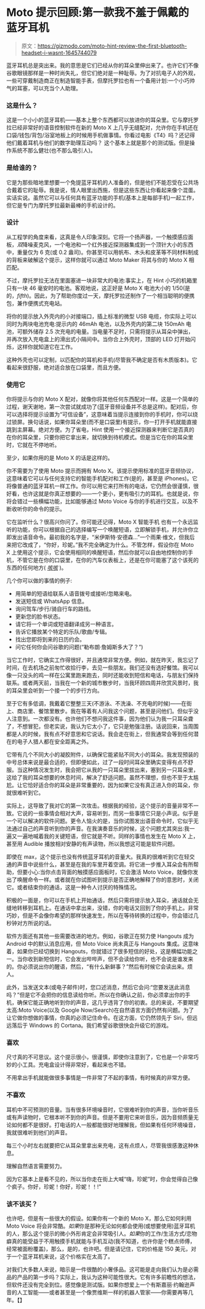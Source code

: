 # Moto 提示回顾:第一款我不羞于佩戴的蓝牙耳机

> 原文：<https://gizmodo.com/moto-hint-review-the-first-bluetooth-headset-i-wasnt-1645744079>

蓝牙耳机总是突出来。我的意思是它们已经从你的耳朵里伸出来了。也许它们不像谷歌眼镜那样是一种时尚失礼，但它们绝对是一种耻辱。为了对抗电子人的外观，一些可穿戴制造商正在制造智能手表，但摩托罗拉也有一个备用计划:一个小巧帅气的耳塞，可以充当个人助理。



### 这是什么？

这是一个小小的蓝牙耳机——基本上整个东西都可以放进你的耳朵里。它与摩托罗拉已经非常好的语音控制软件在新的 Moto X 上几乎无缝配对，允许你在手机还在口袋/钱包/背包/浴室地板上的时候用手机做事情。你看过电影《T4》吗？还记得他们戴着耳机与他们的数字助理互动吗？ 这个基本上就是那个的测试版。但是操作系统不那么健壮(也不那么吸引人)。

### 是给谁的？

它是为那些暗地里想要一个免提蓝牙耳机的人准备的，但是他们不能忍受在公共场合戴着它的耻辱。我是说，情人眼里出西施，但是这些东西让你看起来像个混蛋。实话实说。虽然它可以与任何具有蓝牙功能的手机(基本上是每部手机)一起工作，但它是专门为摩托罗拉最新最棒的手机设计的。

### 设计

从工程学的角度来看，这真是令人印象深刻。它将一个扬声器，一个触摸感应面板，*双*降噪麦克风，一个电池和一个红外接近探测器集成到一个顶针大小的东西中，重量仅为 6 克(或 0.2 盎司)。你甚至可以用帆布、木头和皮革等不同材料制成的背板来破解这个提示，这样你就可以通过 Moto Maker 将其与你的 Moto X 相匹配。

不过，摩托罗拉无法在里面塞进一块非常大的电池:事实上，在 Hint 小巧的机箱里只有一块 46 毫安时的电池。客观地说，这正好是 Moto X 电池大小的 1/50(是的，*fifth*)。因此，为了帮助你度过一天，摩托罗拉还制作了一个相当聪明的便携包，兼作便携式充电站。

将你的提示放入外壳内的小对接端口，插上标准的微型 USB 电缆，你实际上可以同时为两块电池充电:提示内的 46mAh 电池，以及外壳内的第二块 150mAh 电池，可额外储存 2.5 次充电的电量。当电量不足时，只需将提示从耳朵中弹出，并再次放入充电盒上的滑出式小隔间中。当你合上外壳时，顶部的 LED 灯开始闪烁，这样你就知道它在工作。

这种外壳也可以定制，以匹配你的耳机和手机(尽管我不确定是否有木质版本)。它看起来很舒服，绝对适合放在口袋里，而且方便。

### 使用它

你将提示与你的 Moto X 配对，就像你将其他任何东西配对一样。这是一个简单的过程，谢天谢地，第一次尝试就成功了(蓝牙音频设备并不总是这样)。配对后，你可以选择将提示设置为“可信设备”，这意味着当提示连接到你的手机时，你可以绕过锁屏。换句话说，如果你耳朵里(而不是口袋里)有提示，你一打开手机就能直接跳到主屏幕。绝对方便。为了省电，Hint 使用一个接近探测器来判断它是否真的在你的耳朵里，只要你把它拿出来，就切换到待机模式。但是当它在你的耳朵里时，它就在不停地听。

至少，如果你用的是 Moto X 的话是这样的。

你不需要为了使用 Moto 提示而拥有 Moto X。该提示使用标准的蓝牙音频协议，这意味着它可以与任何支持它的智能手机配对和工作(是的，甚至是 iPhones)。它将像普通的蓝牙耳机一样工作。你可以用它来打所有的电话，它仍然会很谨慎，很好看，也许这就是你真正想要的——一个更小，更有吸引力的耳机。也就是说，你将会错过一些横幅功能，比如能够通过 Moto Voice 与你的手机进行交互，以及不断收听你的命令的提示。

它在监听什么？很高兴你问了。你可能还记得，Moto X 智能手机 也有一个永远监听的功能，你可以根据自己的选择编写一个唤醒短语，立即解锁手机，并允许你立即发出语音命令。最初我的名字是，“米伊斯特·安德森…”一个雨果·维文，但我后来把它改成了，“你好，珍妮。”我不完全确定为什么。不管怎样，假设你在 Moto X 上使用这个提示，它会使用相同的唤醒短语，然后你就可以自由地控制你的手机，不管它是在你的口袋里，在你的汽车仪表板上，还是在你可能塞了这个该死的东西的任何地方( [*咳咳*](https://gizmodo.com/yes-prisoners-carry-iphones-in-their-asses-5853495) )。

几个你可以做的事情的例子:

*   用简单的短语给联系人语音拨号或接听/忽略来电。
*   发送短信或 WhatsApp 信息。
*   询问驾车/步行/骑自行车的路线。
*   更新您的脸书状态。
*   请它将一个单词或短语翻译成另一种语言。
*   告诉它播放某个特定的乐队/歌曲/专辑。
*   找出您即将到来的日历约会。
*   问它任何你会问谷歌的问题(“勒布朗·詹姆斯多大了？”)

当它工作时，它确实工作得很好，并且通常非常方便。例如，就在昨天，我忘记了时间，在去机场之前匆忙收拾行李，去见一些朋友。我们还没有选好餐馆。我可以像一只没头的鸡一样在公寓里跑来跑去，同时还能收到短信和电话，与朋友们保持联系。或者两天前，当我在一个新的城市散步时，当我环顾四周并欣赏风景时，我的耳朵里会听到一个接一个的步行方向。

至于它有多低调，我戴着它整整三天(不游泳、不洗澡、不充电的时候)——在街上、商店里、餐馆里散步。我在等着有人问我这个问题，甚至是问他们。但似乎没人注意到。一次都没有。也许他们不想问我这件事，因为他们认为我一只耳朵聋了，不想冒犯，但老实说，我认为它太小了，它只是勉强注册。话说回来，当周围都是人的时候，我有点不好意思和它说话。我会走在街上，但我通常会等到任何潜在的电子人猎人都在安全距离之外。

它带有几个不同大小的凝胶附件，以确保它能紧贴不同大小的耳朵。我发现预装的中号总体来说是最合适的，但即便如此，过了一段时间耳朵里确实变得有点不舒服。当这种情况发生时，我会把它从我的一只耳朵里拔出来，塞到另一只耳朵里，这给了我的耳朵想要的休息时间，解决了舒适问题。虽然不理想，但也不至于太尴尬。让它恰好适合你的耳朵是非常重要的，因为如果它没有真正进入你的耳朵，你就很难听到它。

实际上，这导致了我对它的第一次攻击。根据我的经验，这个提示的音量非常不一致。它说的一些事情会相对大声，容易听到，而另一些事情它只是小声说。似乎是一个可以解决的软件问题。更令人恼火的是，当你试图发出语音命令时，它似乎无法通过自己的声音听到你的声音。在我演奏音乐的时候，这个问题尤其突出:我一遍又一遍地喊着我的关键短语，但它就是不听。同样的事情也发生在 Moto X 上，甚至用 Audible 播放相对安静的有声读物，所以我想这可能是软件问题。

即使在 max，这个提示也没有传统蓝牙耳机的音量大。我真的很难听到它在轻交通的声音中说些什么，甚至是在我的车里开着空调。将它进一步推入耳朵会有所帮助，但要小心:当你点击背面的触摸感应面板时，它会激活 Moto Voice，就像你发出了唤醒命令一样。或者就在你试图听到提示是否正确地解释了你的意思时，关闭它。或者结束你的通话，这是一种令人讨厌的特殊情况。

积极的一面是，你可以在手机上开始通话，然后只需将提示放入耳朵，通话就会无缝地转移到耳机上。在通话中拿出来，没错，你的电话又回到了你的手机上。非常巧妙，但是不会像你希望的那样快速发生，所以在等待转换的过程中，你会错过几秒钟对方所说的话。

软件方面还有其他一些需要改进的地方。例如，谷歌正在努力使 Hangouts 成为 Android 中的默认消息应用，但 Moto Voice 尚未真正与 Hangouts 集成。这意味着，如果你已经切换到 Hangouts，你就错过了很多短信的好处，这是横幅功能之一。当你收到新短信时，它会发出哔哔声，但不会读给你听，也不会说是谁发来的。你必须说出你的醒语，然后，“有什么新鲜事？”然后有时候它会读出来。烦人。

此外，当发送文本(或电子邮件)时，您口述消息，然后它会问:“您要发送此消息吗？”但是它不会把你的信息读给你听。所以在你确认之前，你必须拿出你的手机，确保它能正确地听到你的声音，这几乎违背了你的初衷。总的来说，不要期望太高:Moto Voice(以及 Google Now/Search)在自然语言方面仍然有问题。为了让它做你想做的事情，你真的必须记住命令。在这方面，它仍然领先于 Siri，但远远落后于 Windows 的 Cortana。我们希望谷歌很快会升级它的游戏。

### 喜欢

尺寸真的不可思议。这个提示很小，很谨慎，即使你注意到了，它也是一个非常巧妙的小工具。充电盒设计得非常好，看起来也不错。

不用拿出手机就能做很多事情是一件非常了不起的事情，有时候真的非常方便。

### 不喜欢

耳机中不可预测的音量。当有很多环境噪音时，它很难听到你的声音，当你听音乐或有声读物时，它根本听不到你的声音。但是不要用它来听音乐，因为音频质量无论如何都不是很好。打电话的人一般都能很好地理解我，但如果有任何环境噪音，我就很难听到他们的声音。

每三个小时左右就要把它从耳朵里拿出来充电，这有点烦人，尽管我很感激这种休息。

理解自然语言需要努力。

因为它基本上是看不见的，所以当你走在街上大喊“嗨，珍妮”时，你会觉得自己像个疯子。你好，珍妮！你好，珍妮！！!"

### 该不该买？

也许吧，但是有一些很大的假设。如果你有一个新的 Moto X，那么它如何利用 Moto Voice 将会非常酷。*如果*你是那种无论如何都会使用(或想要使用)蓝牙耳机的人，那么这个提示的微小外形肯定会非常吸引人。*如果*你的工作/生活方式/恋物癖真的能受益于不用触摸手机就能与手机互动(我不知道，也许你是个糕点师傅，经常被面粉覆盖)，那么，是的，也许吧。但是请记住，它的价格是 150 美元，对于一个蓝牙耳机来说，这个价格实在太高了。

对我们大多数人来说，暗示是一件很酷的小奢侈品。这可能是走向我们认为是必需品的产品的第一步吗？实际上，我认为这种可能性很大。它有许多前瞻性的想法，但软件还没有完全到位。感觉像是测试版。如果你想爱上一个有斯嘉丽·约翰逊声音的人工智能——或者甚至是一个像贾维斯一样的机器人管家——你需要再等几年。【】